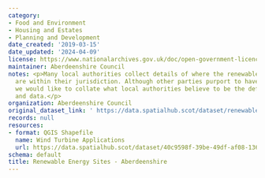 ```yaml
---
category:
- Food and Environment
- Housing and Estates
- Planning and Development
date_created: '2019-03-15'
date_updated: '2024-04-09'
license: https://www.nationalarchives.gov.uk/doc/open-government-licence/version/3/
maintainer: Aberdeenshire Council
notes: <p>Many local authorities collect details of where the renewable energy sites
  are within their jurisdiction. Although other parties purport to have such lists,
  we would like to collate what local authorities believe to be the definitive sites
  and data.</p>
organization: Aberdeenshire Council
original_dataset_link: ' https://data.spatialhub.scot/dataset/renewable_energy_sites-as'
records: null
resources:
- format: QGIS Shapefile
  name: Wind Turbine Applications
  url: https://data.spatialhub.scot/dataset/40c9598f-39be-49df-af08-136106793d7d/resource/96cd8c64-658f-492d-99d1-7b1b25a72191/download/wta_shape.zip
schema: default
title: Renewable Energy Sites - Aberdeenshire
---
```


